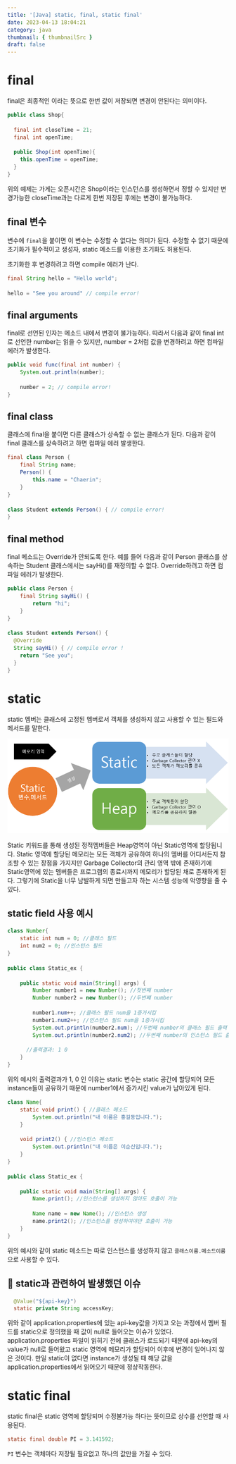 ```yaml
---
title: '[Java] static, final, static final'
date: 2023-04-13 18:04:21
category: java
thumbnail: { thumbnailSrc }
draft: false
---
```


# final

final은 최종적인 이라는 뜻으로 한번 값이 저장되면 변경이 안된다는 의미이다.

```java
public class Shop{

  final int closeTime = 21;
  final int openTime;

  public Shop(int openTime){
    this.openTime = openTime;
  }
}

```

위의 예제는 가게는 오픈시간은 Shop이라는 인스턴스를 생성하면서 정할 수 있지만 변경가능한 closeTime과는 다르게 한번 저장된 후에는 변경이 불가능하다.

## final 변수

변수에 `final`을 붙이면 이 변수는 수정할 수 없다는 의미가 된다. 수정할 수 없기 때문에 초기화가 필수적이고 생성자, static 메소드를 이용한 초기화도 허용된다.

초기화한 후 변경하려고 하면 compile 에러가 난다.

```java
final String hello = "Hello world";

hello = "See you around" // compile error!
```

## final arguments

final로 선언된 인자는 메소드 내에서 변경이 불가능하다. 따라서 다음과 같이 final int로 선언한 number는 읽을 수 있지만, number = 2처럼 값을 변경하려고 하면 컴파일 에러가 발생한다.

```java
public void func(final int number) {
    System.out.println(number);

    number = 2; // compile error!
}
```

## final class

클래스에 final을 붙이면 다른 클래스가 상속할 수 없는 클래스가 된다. 다음과 같이 final 클래스를 상속하려고 하면 컴파일 에러 발생한다.

```java
final class Person {
    final String name;
    Person() {
        this.name = "Chaerin";
    }
}

class Student extends Person() { // compile error!
}

```

## final method

final 메소드는 Override가 안되도록 한다. 예를 들어 다음과 같이 Person 클래스를 상속하는 Student 클래스에서는 sayHi()를 재정의할 수 없다. Override하려고 하면 컴파일 에러가 발생한다.

```java
public class Person {
    final String sayHi() {
        return "hi";
    }
}

class Student extends Person() {
  @Override
  String sayHi() { // compile error !
    return "See you";
  }
}

```

# static

static 멤버는 클래스에 고정된 멤버로서 객체를 생성하지 않고 사용할 수 있는 필드와 메서드를 말한다.

![](./images/java-memory.png)

Static 키워드를 통해 생성된 정적멤버들은 Heap영역이 아닌 Static영역에 할당됩니다. Static 영역에 할당된 메모리는 모든 객체가 공유하여 하나의 멤버를 어디서든지 참조할 수 있는 장점을 가지지만 Garbage Collector의 관리 영역 밖에 존재하기에 Static영역에 있는 멤버들은 프로그램의 종료시까지 메모리가 할당된 채로 존재하게 된다. 그렇기에 Static을 너무 남발하게 되면 만들고자 하는 시스템 성능에 악영향을 줄 수 있다.

## static field 사용 예시

```java
class Number{
    static int num = 0; //클래스 필드
    int num2 = 0; //인스턴스 필드
}

public class Static_ex {

    public static void main(String[] args) {
    	Number number1 = new Number(); //첫번째 number
    	Number number2 = new Number(); //두번쨰 number

    	number1.num++; //클래스 필드 num을 1증가시킴
    	number1.num2++; //인스턴스 필드 num을 1증가시킴
    	System.out.println(number2.num); //두번째 number의 클래스 필드 출력
    	System.out.println(number2.num2); //두번째 number의 인스턴스 필드 출력

      //출력결과: 1 0
    }
}
```

위의 예시의 출력결과가 1, 0 인 이유는 static 변수는 static 공간에 할당되어 모든 instance들이 공유하기 때문에 number1에서 증가시킨 value가 남아있게 된다.

```java
class Name{
    static void print() { //클래스 메소드
	    System.out.println("내 이름은 홍길동입니다.");
    }

    void print2() { //인스턴스 메소드
	    System.out.println("내 이름은 이순신입니다.");
    }
}

public class Static_ex {

    public static void main(String[] args) {
        Name.print(); //인스턴스를 생성하지 않아도 호출이 가능

        Name name = new Name(); //인스턴스 생성
        name.print2(); //인스턴스를 생성하여야만 호출이 가능
    }
}
```

위의 예시와 같이 static 메소드는 따로 인스턴스를 생성하지 않고 `클래스이름.메소드이름` 으로 사용할 수 있다.

## 🚨 static과 관련하여 발생했던 이슈

```java
  @Value("${api-key}")
  static private String accessKey;
```

위와 같이 application.properties에 있는 api-key값을 가지고 오는 과정에서 멤버 필드를 static으로 정의했을 때 값이 null로 들어오는 이슈가 있었다. application.properties 파일이 읽히기 전에 클래스가 로드되기 때문에 api-key의 value가 null로 들어왔고 static 영역에 메모리가 할당되어 이후에 변경이 일어나지 않은 것이다. 만일 static이 없다면 instance가 생성될 때 해당 값을 application.properties에서 읽어오기 때문에 정상작동한다.

# static final

static final은 static 영역에 할당되며 수정불가능 하다는 뜻이므로 상수를 선언할 때 사용된다.

```java
static final double PI = 3.141592;
```

`PI` 변수는 객체마다 저장될 필요없고 하나의 값만을 가질 수 있다.
